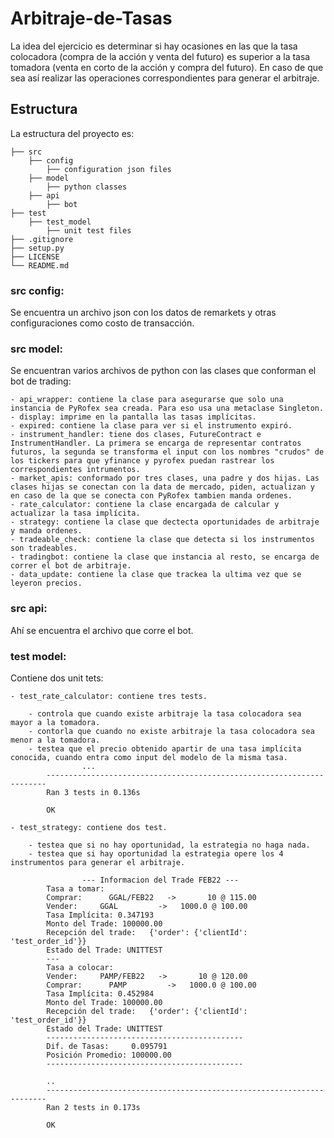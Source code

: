 # Arbitraje-de-Tasas

La idea del ejercicio es determinar si hay ocasiones en las que la tasa colocadora (compra de la acción y venta
del futuro) es superior a la tasa tomadora (venta en corto de la acción y compra del
futuro). En caso de que sea así realizar las operaciones correspondientes para generar el arbitraje.

## Estructura

La estructura del proyecto es:


    ├── src
        ├── config
            ├── configuration json files
        ├── model
            ├── python classes
        ├── api
            ├── bot
    ├── test
        ├── test_model
            ├── unit test files
    ├── .gitignore
    ├── setup.py
    ├── LICENSE
    └── README.md
   
### src config:

Se encuentra un archivo json con los datos de remarkets y otras configuraciones como costo de transacción.

### src model:

Se encuentran varios archivos de python con las clases que conforman el bot de trading:

    - api_wrapper: contiene la clase para asegurarse que solo una instancia de PyRofex sea creada. Para eso usa una metaclase Singleton.
    - display: imprime en la pantalla las tasas implícitas.
    - expired: contiene la clase para ver si el instrumento expiró.
    - instrument_handler: tiene dos clases, FutureContract e InstrumentHandler. La primera se encarga de representar contratos futuros, la segunda se transforma el input con los nombres "crudos" de los tickers para que yfinance y pyrofex puedan rastrear los correspondientes intrumentos.
    - market_apis: conformado por tres clases, una padre y dos hijas. Las clases hijas se conectan con la data de mercado, piden, actualizan y en caso de la que se conecta con PyRofex tambien manda ordenes.
    - rate_calculator: contiene la clase encargada de calcular y actualizar la tasa implícita.
    - strategy: contiene la clase que dectecta oportunidades de arbitraje y manda ordenes.
    - tradeable_check: contiene la clase que detecta si los instrumentos son tradeables.
    - tradingbot: contiene la clase que instancia al resto, se encarga de correr el bot de arbitraje.
    - data_update: contiene la clase que trackea la ultima vez que se leyeron precios.
    
### src api:

Ahí se encuentra el archivo que corre el bot.

### test model:

Contiene dos unit tets:

    - test_rate_calculator: contiene tres tests. 
    
        - controla que cuando existe arbitraje la tasa colocadora sea mayor a la tomadora.
        - contorla que cuando no existe arbitraje la tasa colocadora sea menor a la tomadora.
        - testea que el precio obtenido apartir de una tasa implícita conocida, cuando entra como input del modelo de la misma tasa.
                    ...
            ----------------------------------------------------------------------
            Ran 3 tests in 0.136s

            OK
        
    - test_strategy: contiene dos test.
    
        - testea que si no hay oportunidad, la estrategia no haga nada.
        - testea que si hay oportunidad la estrategia opere los 4 instrumentos para generar el arbitraje.
        
                    --- Informacion del Trade FEB22 ---
            Tasa a tomar:
            Comprar:      GGAL/FEB22   ->       10 @ 115.00
            Vender:     GGAL         ->   1000.0 @ 100.00
            Tasa Implícita: 0.347193
            Monto del Trade: 100000.00
            Recepción del trade:   {'order': {'clientId': 'test_order_id'}}
            Estado del Trade: UNITTEST
            ---
            Tasa a colocar:
            Vender:     PAMP/FEB22   ->       10 @ 120.00
            Comprar:      PAMP         ->   1000.0 @ 100.00
            Tasa Implícita: 0.452984
            Monto del Trade: 100000.00
            Recepción del trade:   {'order': {'clientId': 'test_order_id'}}
            Estado del Trade: UNITTEST
            --------------------------------------------
            Dif. de Tasas:     0.095791
            Posición Promedio: 100000.00
            --------------------------------------------

            ..
            ----------------------------------------------------------------------
            Ran 2 tests in 0.173s

            OK



    
